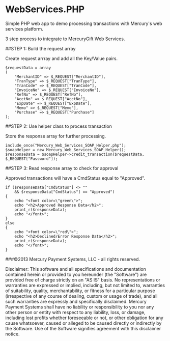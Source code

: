 WebServices.PHP
============================

Simple PHP web app to demo processing transactions with Mercury's web services platform.

3 step process to integrate to MercuryGift Web Services.

##STEP 1: Build the request array
    
Create request arrray and add all the Key/Value pairs.
  
```
$requestData = array
(
  	"MerchantID" => $_REQUEST["MerchantID"],
	"TranType" => $_REQUEST["TranType"],
	"TranCode" => $_REQUEST["TranCode"],
	"InvoiceNo" => $_REQUEST["InvoiceNo"],
	"RefNo" => $_REQUEST["RefNo"],
	"AcctNo" => $_REQUEST["AcctNo"],
	"ExpDate" => $_REQUEST["ExpDate"],
	"Memo" => $_REQUEST["Memo"],
	"Purchase" => $_REQUEST["Purchase"]
);
```
  
##STEP 2: Use helper class to process transaction

Store the response array for further processing.

```
include_once("Mercury_Web_Services_SOAP_Helper.php");
$soapHelper = new Mercury_Web_Services_SOAP_Helper();
$responseData = $soapHelper->credit_transaction($requestData, $_REQUEST["Password"]);
```

##STEP 3: Read response array to check for approval

Approved transactions will have a CmdStatus equal to "Approved".

```
if ($responseData["CmdStatus"] <> ""
  	&& $responseData["CmdStatus"] == "Approved")
{
	echo "<font color=\"green\">";
	echo "<h2>Approved Response Data</h2>";
	print_r($responseData);
	echo "</font>";
}
else
{
	echo "<font color=\"red\">";
	echo "<h2>Declined/Error Response Data</h2>";
	print_r($responseData);
	echo "</font>";
}
```

###©2013 Mercury Payment Systems, LLC - all rights reserved.

Disclaimer:
This software and all specifications and documentation contained herein or provided to you hereunder (the "Software") are provided free of charge strictly on an "AS IS" basis. No representations or warranties are expressed or implied, including, but not limited to, warranties of suitability, quality, merchantability, or fitness for a particular purpose (irrespective of any course of dealing, custom or usage of trade), and all such warranties are expressly and specifically disclaimed. Mercury Payment Systems shall have no liability or responsibility to you nor any other person or entity with respect to any liability, loss, or damage, including lost profits whether foreseeable or not, or other obligation for any cause whatsoever, caused or alleged to be caused directly or indirectly by the Software. Use of the Software signifies agreement with this disclaimer notice.

